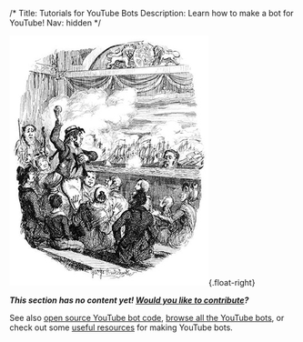/*
Title: Tutorials for YouTube Bots
Description: Learn how to make a bot for YouTube!
Nav: hidden
*/

![This is EXACTLY what YouTube is like.](/content/images/illustrations/battle-nile.jpg){.float-right}

***This section has no content yet! [Would you like to contribute](https://github.com/botwiki/botwiki.org)?***


See also [open source YouTube bot code](/tag/youtube+opensource), [browse all the YouTube bots](/bots/youtube-bots), or check out some [useful resources](/resources/youtube-bots) for making YouTube bots.